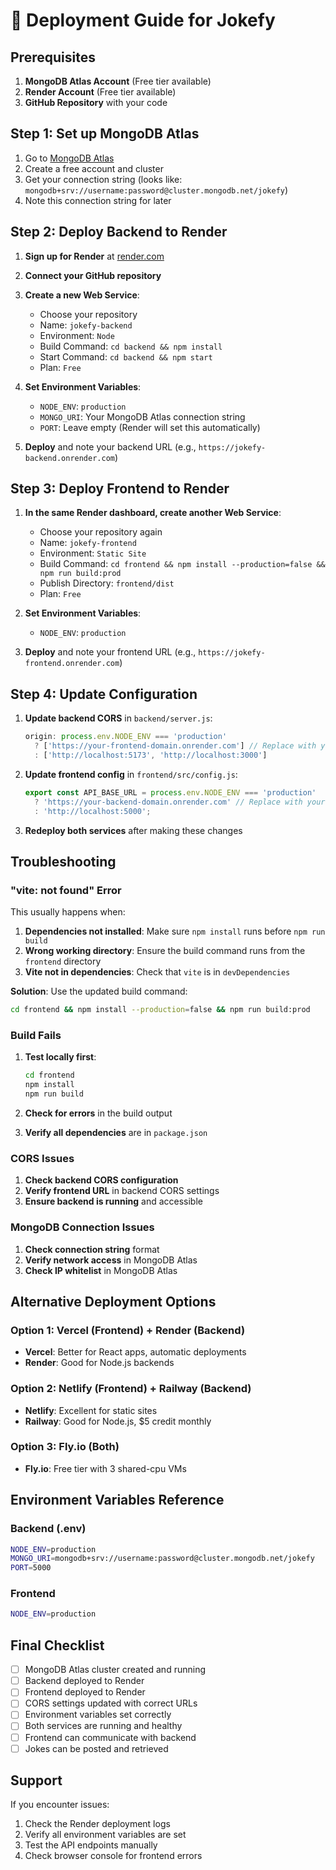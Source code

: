 # 🚀 Deployment Guide for Jokefy

## Prerequisites

1. **MongoDB Atlas Account** (Free tier available)
2. **Render Account** (Free tier available)
3. **GitHub Repository** with your code

## Step 1: Set up MongoDB Atlas

1. Go to [MongoDB Atlas](https://mongodb.com/atlas)
2. Create a free account and cluster
3. Get your connection string (looks like: `mongodb+srv://username:password@cluster.mongodb.net/jokefy`)
4. Note this connection string for later

## Step 2: Deploy Backend to Render

1. **Sign up for Render** at [render.com](https://render.com)
2. **Connect your GitHub repository**
3. **Create a new Web Service**:
   - Choose your repository
   - Name: `jokefy-backend`
   - Environment: `Node`
   - Build Command: `cd backend && npm install`
   - Start Command: `cd backend && npm start`
   - Plan: `Free`

4. **Set Environment Variables**:
   - `NODE_ENV`: `production`
   - `MONGO_URI`: Your MongoDB Atlas connection string
   - `PORT`: Leave empty (Render will set this automatically)

5. **Deploy** and note your backend URL (e.g., `https://jokefy-backend.onrender.com`)

## Step 3: Deploy Frontend to Render

1. **In the same Render dashboard, create another Web Service**:
   - Choose your repository again
   - Name: `jokefy-frontend`
   - Environment: `Static Site`
   - Build Command: `cd frontend && npm install --production=false && npm run build:prod`
   - Publish Directory: `frontend/dist`
   - Plan: `Free`

2. **Set Environment Variables**:
   - `NODE_ENV`: `production`

3. **Deploy** and note your frontend URL (e.g., `https://jokefy-frontend.onrender.com`)

## Step 4: Update Configuration

1. **Update backend CORS** in `backend/server.js`:
   ```javascript
   origin: process.env.NODE_ENV === 'production' 
     ? ['https://your-frontend-domain.onrender.com'] // Replace with your actual frontend URL
     : ['http://localhost:5173', 'http://localhost:3000']
   ```

2. **Update frontend config** in `frontend/src/config.js`:
   ```javascript
   export const API_BASE_URL = process.env.NODE_ENV === 'production' 
     ? 'https://your-backend-domain.onrender.com' // Replace with your actual backend URL
     : 'http://localhost:5000';
   ```

3. **Redeploy both services** after making these changes

## Troubleshooting

### "vite: not found" Error

This usually happens when:
1. **Dependencies not installed**: Make sure `npm install` runs before `npm run build`
2. **Wrong working directory**: Ensure the build command runs from the `frontend` directory
3. **Vite not in dependencies**: Check that `vite` is in `devDependencies`

**Solution**: Use the updated build command:
```bash
cd frontend && npm install --production=false && npm run build:prod
```

### Build Fails

1. **Test locally first**:
   ```bash
   cd frontend
   npm install
   npm run build
   ```

2. **Check for errors** in the build output
3. **Verify all dependencies** are in `package.json`

### CORS Issues

1. **Check backend CORS configuration**
2. **Verify frontend URL** in backend CORS settings
3. **Ensure backend is running** and accessible

### MongoDB Connection Issues

1. **Check connection string** format
2. **Verify network access** in MongoDB Atlas
3. **Check IP whitelist** in MongoDB Atlas

## Alternative Deployment Options

### Option 1: Vercel (Frontend) + Render (Backend)
- **Vercel**: Better for React apps, automatic deployments
- **Render**: Good for Node.js backends

### Option 2: Netlify (Frontend) + Railway (Backend)
- **Netlify**: Excellent for static sites
- **Railway**: Good for Node.js, $5 credit monthly

### Option 3: Fly.io (Both)
- **Fly.io**: Free tier with 3 shared-cpu VMs

## Environment Variables Reference

### Backend (.env)
```bash
NODE_ENV=production
MONGO_URI=mongodb+srv://username:password@cluster.mongodb.net/jokefy
PORT=5000
```

### Frontend
```bash
NODE_ENV=production
```

## Final Checklist

- [ ] MongoDB Atlas cluster created and running
- [ ] Backend deployed to Render
- [ ] Frontend deployed to Render
- [ ] CORS settings updated with correct URLs
- [ ] Environment variables set correctly
- [ ] Both services are running and healthy
- [ ] Frontend can communicate with backend
- [ ] Jokes can be posted and retrieved

## Support

If you encounter issues:
1. Check the Render deployment logs
2. Verify all environment variables are set
3. Test the API endpoints manually
4. Check browser console for frontend errors

